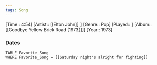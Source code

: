 ```yaml
---
tags: Song  
---
```

[Time:: 4:54]
[Artist:: [[Elton John]] ]
[Genre:: Pop]
[Played:: ]
[Album:: [[Goodbye Yellow Brick Road (1973)]]]
[Year:: 1973]
### Dates
````dataview
TABLE Favorite_Song
WHERE Favorite_Song = [[Saturday night's alright for fighting]]
````